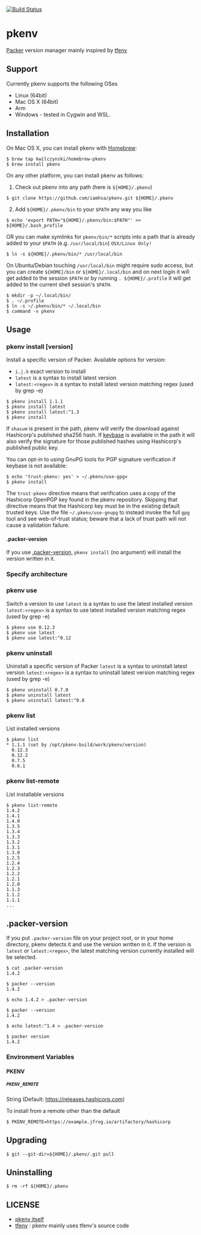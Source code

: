 [![Build Status](https://travis-ci.org/iamhsa/pkenv.svg?branch=master)](https://travis-ci.org/iamhsa/pkenv)

# pkenv
[Packer](https://www.packer.io/) version manager mainly inspired by [tfenv](https://github.com/tfutils/tfenv)

## Support
Currently pkenv supports the following OSes
- Linux (64bit)
- Mac OS X (64bit)
- Arm
- Windows - tested in Cygwin and WSL.

## Installation
On Mac OS X, you can install pkenv with [Homebrew](http://brew.sh/):

  ```console
  $ brew tap kwilczynski/homebrew-pkenv
  $ brew install pkenv
  ```

On any other platform, you can install pkenv as follows:

1. Check out pkenv into any path (here is `${HOME}/.pkenv`)

  ```console
  $ git clone https://github.com/iamhsa/pkenv.git ${HOME}/.pkenv
  ```

2. Add `${HOME}/.pkenv/bin` to your `$PATH` any way you like

  ```console
  $ echo 'export PATH="${HOME}/.pkenv/bin:$PATH"' >> ${HOME}/.bash_profile
  ```

  OR you can make symlinks for `pkenv/bin/*` scripts into a path that is already added to your `$PATH` (e.g. `/usr/local/bin`) `OSX/Linux Only!`

  ```console
  $ ln -s ${HOME}/.pkenv/bin/* /usr/local/bin
  ```

  On Ubuntu/Debian touching `/usr/local/bin` might require sudo access, but you can create `${HOME}/bin` or `${HOME}/.local/bin` and on next login it will get added to the session `$PATH`
  or by running `. ${HOME}/.profile` it will get added to the current shell session's `$PATH`.

  ```console
  $ mkdir -p ~/.local/bin/
  $ . ~/.profile
  $ ln -s ~/.pkenv/bin/* ~/.local/bin
  $ command -v pkenv
  ```


## Usage
### pkenv install [version]
Install a specific version of Packer. Available options for version:
- `i.j.k` exact version to install
- `latest` is a syntax to install latest version
- `latest:<regex>` is a syntax to install latest version matching regex (used by grep -e)

```console
$ pkenv install 1.1.1
$ pkenv install latest
$ pkenv install latest:^1.3
$ pkenv install
```

If `shasum` is present in the path, pkenv will verify the download against Hashicorp's published sha256 hash.
If [keybase](https://keybase.io/) is available in the path it will also verify the signature for those published hashes using Hashicorp's published public key.

You can opt-in to using GnuPG tools for PGP signature verification if keybase is not available:

```console
$ echo 'trust-pkenv: yes' > ~/.pkenv/use-gpgv
$ pkenv install
```

The `trust-pkenv` directive means that verification uses a copy of the
Hashicorp OpenPGP key found in the pkenv repository.  Skipping that directive
means that the Hashicorp key must be in the existing default trusted keys.
Use the file `~/.pkenv/use-gnupg` to instead invoke the full `gpg` tool and
see web-of-trust status; beware that a lack of trust path will not cause a
validation failure.

#### .packer-version
If you use [.packer-version](#packer-version), `pkenv install` (no argument) will install the version written in it.
### Specify architecture

### pkenv use
Switch a version to use
`latest` is a syntax to use the latest installed version
`latest:<regex>` is a syntax to use latest installed version matching regex (used by grep -e)
```console
$ pkenv use 0.12.3
$ pkenv use latest
$ pkenv use latest:^0.12

```
### pkenv uninstall
Uninstall a specific version of Packer
`latest` is a syntax to uninstall latest version
`latest:<regex>` is a syntax to uninstall latest version matching regex (used by grep -e)
```console
$ pkenv uninstall 0.7.0
$ pkenv uninstall latest
$ pkenv uninstall latest:^0.8
```

### pkenv list
List installed versions
```console
$ pkenv list
* 1.1.1 (set by /opt/pkenv-build/work/pkenv/version)
  0.12.3
  0.12.2
  0.7.5
  0.6.1
```

### pkenv list-remote
List installable versions
```console
$ pkenv list-remote
1.4.2
1.4.1
1.4.0
1.3.5
1.3.4
1.3.3
1.3.2
1.3.1
1.3.0
1.2.5
1.2.4
1.2.3
1.2.2
1.2.1
1.2.0
1.1.3
1.1.2
1.1.1
...
```

## .packer-version
If you put `.packer-version` file on your project root, or in your home directory, pkenv detects it and use the version written in it. If the version is `latest` or `latest:<regex>`, the latest matching version currently installed will be selected.

```console
$ cat .packer-version
1.4.2

$ packer --version
1.4.2

$ echo 1.4.2 > .packer-version

$ packer --version
1.4.2

$ echo latest:^1.4 > .packer-version

$ packer version
1.4.2
```

### Environment Variables

#### PKENV

##### `PKENV_REMOTE`

String (Default: https://releases.hashicorp.com)

To install from a remote other than the default

```console
$ PKENV_REMOTE=https://example.jfrog.io/artifactory/hashicorp
```

## Upgrading
```console
$ git --git-dir=${HOME}/.pkenv/.git pull
```

## Uninstalling
```console
$ rm -rf ${HOME}/.pkenv
```

## LICENSE
- [pkenv itself](https://github.com/iamhsa/pkenv/blob/master/LICENSE)
- [tfenv](https://github.com/tfutils/tfenv/blob/master/LICENSE) : pkenv mainly uses tfenv's source code
